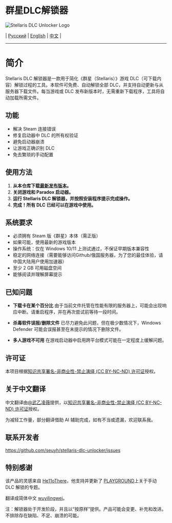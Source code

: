 # 群星DLC解锁器

![Stellaris DLC Unlocker Logo](https://github.com/seuyh/stellaris-dlc-unlocker/blob/main/.banner/readme_banner.png)

| [Русский](README.md) | [English](README_EN.md) | [中文](README_ZHCN.md) |

---

# 简介

Stellaris DLC 解锁器是一款用于简化《群星（Stellaris）》游戏 DLC（可下载内容）解锁过程的工具。本软件可免费、自动解锁全部 DLC，并支持自动更新与从服务器下载文件。每当游戏或 DLC 发布新版本时，无需重新下载程序，工具将自动加载所需文件。

## 功能
- 解决 Steam 连接错误
- 修复启动器中 DLC 的所有权验证
- 避免启动器崩溃
- 让游戏正确识别 DLC
- 免去繁琐的手动配置

## 使用方法
1. **从本仓库下载[最新发布版本](https://github.com/seuyh/stellaris-dlc-unlocker/releases)。**  
2. **关闭游戏和 Paradox 启动器。**  
3. **运行 Stellaris DLC 解锁器，并按照安装程序提示完成操作。**  
4. **完成！所有 DLC 已经可以在游戏中使用。**

## 系统要求
- 必须拥有 Steam 版《群星》本体（需正版）
- 如果可能，使用最新的游戏版本
- 操作系统：仅在 Windows 10/11 上测试通过，不保证早期版本兼容性
- 稳定的网络连接（需要能够访问Github/俄国服务器，为了您的最佳体验，请中国大陆用户使用加速器）
- 至少 2 GB 可用磁盘空间
- 能够阅读并理解屏幕提示


## 已知问题
- **下载卡在某个百分比**
  由于当前文件托管在性能有限的服务器上，可能会出现响应中断。请重启程序，并在再次尝试前等待一段时间。

- **杀毒软件误报/删除文件**
  已尽力避免此问题，但在极少数情况下，Windows Defender 可能会误报甚至在未提示的情况下删除文件。

- **多人游戏不可用**
  在游戏启动器中启用跨平台模式可能在一定程度上缓解问题。

## 许可证

本项目根据[知识共享署名-非商业性-禁止演绎 (CC BY-NC-ND) 许可证](https://creativecommons.org/licenses/by-nc-nd/4.0/)授权。

## 关于中文翻译

中文翻译由[@武乙凌薇](https://github.com/wuyilingwei)提供，以[知识共享署名-非商业性-禁止演绎 (CC BY-NC-ND) 许可证](https://creativecommons.org/licenses/by-nc-nd/4.0/)授权。

为减轻工作量，部分翻译借助 AI 辅助完成，如有不当或遗漏，欢迎联系我。  

## 联系开发者

https://github.com/seuyh/stellaris-dlc-unlocker/issues

## 特别感谢

该产品的灵感来自 [He11oThere](https://github.com/seuyh/stellaris-dlc-unlocker/issues)，他支持并更新了 [PLAYGROUND](https://www.playground.ru/stellaris/cheat/stellaris_dlc_unlocker_razblokirovschik_dopolnenij_3_10-1088979#29894040)上关于手动 DLC 解锁的专题。

翻译成简体中文 [wuyilingwei](https://github.com/wuyilingwei)。

注：解锁器处于开发阶段，并且以“按原样”提供。产品可能会变更、补充和改进。不排除存在缺陷、不足、崩溃的可能。
